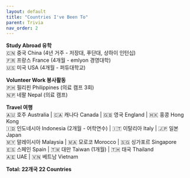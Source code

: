 ```yaml
---
layout: default
title: "Countries I've Been To"
parent: Trivia
nav_order: 2
---
```

**Study Abroad 유학**  
🇨🇳 중국 China (4년 거주 - 저장대, 푸단대, 상하이 인턴십)  
🇫🇷 프랑스 France (4개월 - emlyon 경영대학)  
🇺🇸 미국 USA (4개월 - 퍼듀대학교)

**Volunteer Work 봉사활동**  
🇵🇭 필리핀 Philippines (의료 캠프 3회)  
🇳🇵 네팔 Nepal (의료 캠프)

**Travel 여행**  
🇦🇺 호주 Australia | 🇨🇦 캐나다 Canada | 🇬🇧 영국 England | 🇭🇰 홍콩 Hong Kong  
🇮🇩 인도네시아 Indonesia (2개월 - 어학연수) | 🇮🇹 이탈리아 Italy | 🇯🇵 일본 Japan  
🇲🇾 말레이시아 Malaysia | 🇲🇦 모로코 Morocco | 🇸🇬 싱가포르 Singapore  
🇪🇸 스페인 Spain | 🇹🇼 대만 Taiwan (1개월) | 🇹🇭 태국 Thailand  
🇦🇪 UAE | 🇻🇳 베트남 Vietnam

**Total: 22개국 22 Countries**
